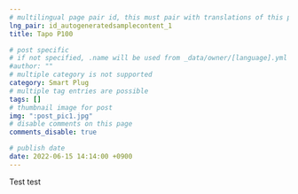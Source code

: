 ```yaml
---
# multilingual page pair id, this must pair with translations of this page. (This name must be unique)
lng_pair: id_autogeneratedsamplecontent_1
title: Tapo P100

# post specific
# if not specified, .name will be used from _data/owner/[language].yml
#author: ""
# multiple category is not supported
category: Smart Plug
# multiple tag entries are possible
tags: []
# thumbnail image for post
img: ":post_pic1.jpg"
# disable comments on this page
comments_disable: true

# publish date
date: 2022-06-15 14:14:00 +0900
---
```

Test test
